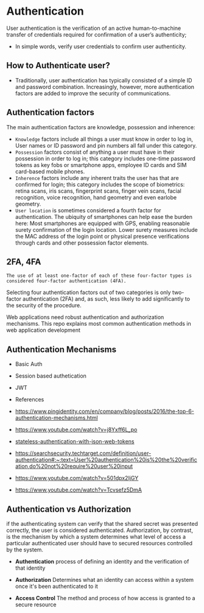 # Authentication
User authentication is the verification of an active human-to-machine transfer of credentials required for confirmation of a user’s authenticity;

- In simple words, verify user credentials to confirm user authenticity. 

## How to Authenticate user?
- Traditionally, user authentication has typically consisted of a simple ID and password combination. Increasingly, however, more authentication factors are added to improve the security of communications.

## Authentication factors
The main authentication factors are knowledge, possession and inherence:

- `Knowledge` factors include all things a user must know in order to log in, User names or ID password and pin numbers all fall under this category.
- `Possession` factors consist of anything a user must have in their possession in order to log in; this category includes one-time password tokens as key fobs or smartphone apps, employee ID cards and SIM card-based mobile phones.
- `Inherence` factors include any inherent traits the user has that are confirmed for login; this category includes the scope of biometrics: retina scans, iris scans, fingerprint scans, finger vein scans, facial recognition, voice recognition, hand geometry and even earlobe geometry.
- `User location` is sometimes considered a fourth factor for authentication. The ubiquity of smartphones can help ease the burden here: Most smartphones are equipped with GPS, enabling reasonable surety confirmation of the login location. Lower surety measures include the MAC address of the login point or physical presence verifications through cards and other possession factor elements.


## 2FA, 4FA
```
The use of at least one-factor of each of these four-factor types is considered four-factor authentication (4FA).
```

 Selecting four authentication factors out of two categories is only two-factor authentication (2FA) and, as such, less likely to add significantly to the security of the procedure.



Web applications need robust authentication and authorization mechanisms. 
This repo explains most common authentication methods in web application development

## Authentication Mechanisms 
- Basic Auth
- Session based authetication
- JWT

- References
- https://www.pingidentity.com/en/company/blog/posts/2016/the-top-6-authentication-mechanisms.html

- https://www.youtube.com/watch?v=j8Yxff6L_po

- [stateless-authentication-with-json-web-tokens](https://github.com/mankenavenkatesh/webapp-internals/blob/master/Authentication/stateless-authentication-with-json-web-tokens)

- https://searchsecurity.techtarget.com/definition/user-authentication#:~:text=User%20authentication%20is%20the%20verification,do%20not%20require%20user%20input

- https://www.youtube.com/watch?v=501dpx2IjGY
- https://www.youtube.com/watch?v=Tcvsefz5DmA




## Authentication vs Authorization
 if the authenticating system can verify that the shared secret was presented correctly, the user is considered authenticated. Authorization, by contrast, is the mechanism by which a system determines what level of access a particular authenticated user should have to secured resources controlled by the system.
 
- **Authentication**
process of defining an identity and the verification of that identity

- **Authorization**
Determines what an identity can access within a system once it's been authenticated to it

- **Access Control**
The method and process of how access is granted to a secure resource